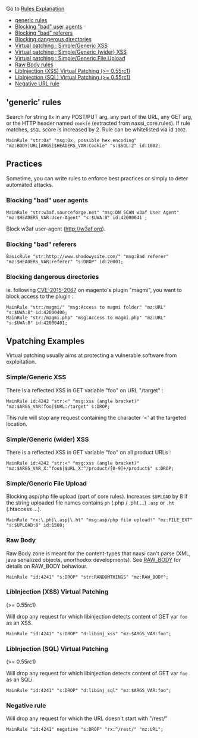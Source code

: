 Go to [Rules Explanation](rules-bnf.md)


 * [generic rules](#generic-rules)
 * [Blocking "bad" user agents](#blocking-bad-user-agents)
 * [Blocking "bad" referers](#blocking-bad-referers)
 * [Blocking dangerous directories](#blocking-dangerous-directories)
 * [Virtual patching : Simple/Generic XSS](#simplegeneric-xss)
 * [Virtual patching : Simple/Generic (wider) XSS](#simplegeneric-wider-xss)
 * [Virtual patching : Simple/Generic File Upload](#simplegeneric-file-upload)
 * [Raw Body rules](#raw-body)
 * [LibInjection (XSS) Virtual Patching (>= 0.55rc1)](#libinjection-xss-virtual-patching)
 * [LibInjection (SQL) Virtual Patching (>= 0.55rc1)](#libinjection-sql-virtual-patching)
 * [Negative URL rule](#negative-rule)


## 'generic' rules

Search for string `0x` in any POST/PUT arg, any part of the URL, any GET arg, or the HTTP header named `cookie` (extracted from naxsi_core.rules). If rule matches, `$SQL` score is increased by 2. Rule can be whitelisted via id `1002`.

```
MainRule "str:0x" "msg:0x, possible hex encoding" "mz:BODY|URL|ARGS|$HEADERS_VAR:Cookie" "s:$SQL:2" id:1002;
```

## Practices

Sometime, you can write rules to enforce best practices or simply to deter automated attacks.


### Blocking "bad" user agents
```
MainRule "str:w3af.sourceforge.net" "msg:DN SCAN w3af User Agent" "mz:$HEADERS_VAR:User-Agent" "s:$UWA:8" id:42000041 ;  
```

Block w3af user-agent  (http://w3af.org).


### Blocking "bad" referers

```
BasicRule "str:http://www.shadowysite.com/" "msg:Bad referer" "mz:$HEADERS_VAR:referer" "s:DROP" id:20001;
```


### Blocking dangerous directories

ie. following [CVE-2015-2067](http://cve.circl.lu/cve/CVE-2015-2067) on magento's plugin "magmi", you want to block access to the plugin :

```
MainRule "str:/magmi/" "msg:Access to magmi folder" "mz:URL" "s:$UWA:8" id:42000400;
MainRule "str:/magmi.php" "msg:Access to magmi.php" "mz:URL" "s:$UWA:8" id:42000401;
```

## Vpatching Examples

Virtual patching usually aims at protecting a vulnerable software from exploitation. 

### Simple/Generic XSS

There is a reflected XSS in GET variable "foo" on URL "/target" :

```
MainRule id:4242 "str:<" "msg:xss (angle bracket)" "mz:$ARGS_VAR:foo|$URL:/target" s:DROP;
```

This rule will stop any request containing the character '<' at the targeted location.


### Simple/Generic (wider) XSS

There is a reflected XSS in GET variable "foo" on all product URLs :

```
MainRule id:4242 "str:<" "msg:xss (angle bracket)" "mz:$ARGS_VAR_X:^foo$|$URL_X:^/product/[0-9]+/product$" s:DROP;
```


### Simple/Generic File Upload

Blocking asp/php file upload (part of core rules). Increases `$UPLOAD` by 8 if the string uploaded file names contains `ph` (.php / .pht ...) `.asp` or `.ht` (.htaccess ...).

```
MainRule "rx:\.ph|\.asp|\.ht" "msg:asp/php file upload!" "mz:FILE_EXT" "s:$UPLOAD:8" id:1500;
```


### Raw Body

Raw Body zone is meant for the content-types that naxsi can't parse (XML, java serialized objects, unorthodox developments).
See [RAW_BODY](rawbody.md) for details on RAW_BODY behaviour.

```
MainRule "id:4241" "s:DROP" "str:RANDOMTHINGS" "mz:RAW_BODY";
```

### LibInjection (XSS) Virtual Patching

(>= 0.55rc1)

Will drop any request for which libinjection detects content of GET var `foo` as an XSS.

```
MainRule "id:4241" "s:DROP" "d:libinj_xss" "mz:$ARGS_VAR:foo";
```

### LibInjection (SQL) Virtual Patching

(>= 0.55rc1)

Will drop any request for which libinjection detects content of GET var `foo` as an SQLi.

```
MainRule "id:4241" "s:DROP" "d:libinj_sql" "mz:$ARGS_VAR:foo";
```

### Negative rule

Will drop any request for which the URL doesn't start with "/rest/"

```
MainRule "id:4241" negative "s:DROP" "rx:^/rest/" "mz:URL";
```



